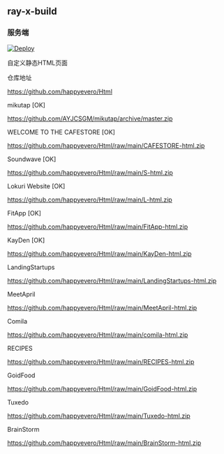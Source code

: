 ﻿## ray-x-build

### 服务端

[![Deploy](https://www.herokucdn.com/deploy/button.png)](https://dashboard.heroku.com/new?template=https://github.com/shop2docs/nobuild) 


自定义静态HTML页面

仓库地址

https://github.com/happyevero/Html

mikutap [OK]

https://github.com/AYJCSGM/mikutap/archive/master.zip

WELCOME TO THE CAFESTORE [OK]

https://github.com/happyevero/Html/raw/main/CAFESTORE-html.zip

Soundwave [OK]

https://github.com/happyevero/Html/raw/main/S-html.zip

Lokuri Website [OK]

https://github.com/happyevero/Html/raw/main/L-html.zip

FitApp [OK]

https://github.com/happyevero/Html/raw/main/FitApp-html.zip

KayDen [OK]

https://github.com/happyevero/Html/raw/main/KayDen-html.zip

LandingStartups

https://github.com/happyevero/Html/raw/main/LandingStartups-html.zip

MeetApril

https://github.com/happyevero/Html/raw/main/MeetApril-html.zip

Comila

https://github.com/happyevero/Html/raw/main/comila-html.zip 

RECIPES

https://github.com/happyevero/Html/raw/main/RECIPES-html.zip

GoidFood

https://github.com/happyevero/Html/raw/main/GoidFood-html.zip

Tuxedo

https://github.com/happyevero/Html/raw/main/Tuxedo-html.zip

BrainStorm

https://github.com/happyevero/Html/raw/main/BrainStorm-html.zip


